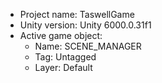 <!-- UNITY CODE ASSIST INSTRUCTIONS START -->
- Project name: TaswellGame
- Unity version: Unity 6000.0.31f1
- Active game object:
  - Name: SCENE_MANAGER
  - Tag: Untagged
  - Layer: Default
<!-- UNITY CODE ASSIST INSTRUCTIONS END -->